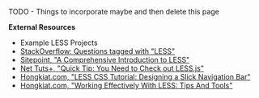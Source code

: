 TODO - Things to incorporate maybe and then delete this page

**External Resources**
* Example LESS Projects
* [StackOverflow: Questions tagged with "LESS"][stackoverflow]
* [Sitepoint, "A Comprehensive Introduction to LESS"][sitepoint-article]
* [Net Tuts+, "Quick Tip: You Need to Check out LESS.js"][nettuts]
* [Hongkiat.com, "LESS CSS Tutorial: Designing a Slick Navigation Bar"][hongkiatNavbar]
* [Hongkiat.com, "Working Effectively With LESS: Tips And Tools"][hongkiatEffective]

[nettuts]: http://net.tutsplus.com/tutorials/html-css-techniques/quick-tip-you-need-to-check-out-less-js/ "Quick Tip: You Need to Check out LESS.js"
[sitepoint-article]: http://www.sitepoint.com/a-comprehensive-introduction-to-less/ "Introduction to LESS"
[stackoverflow]:     http://stackoverflow.com/questions/tagged/less "Questions tagged with 'LESS'"

[hongkiatNavbar]: http://www.hongkiat.com/blog/less-css-tutorial-design-slick-menu-nav-bar/
[hongkiatEffective]: http://www.hongkiat.com/blog/less-tips-tools/
